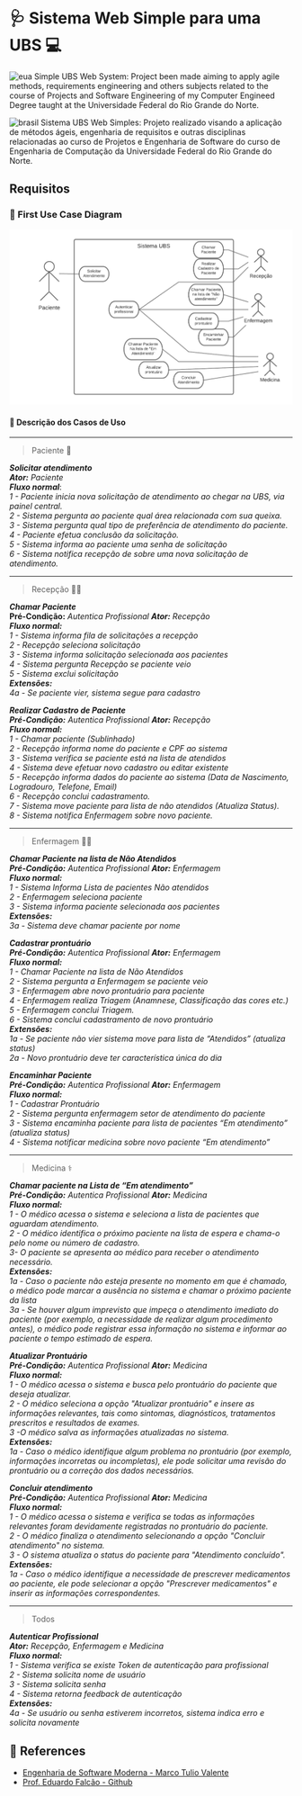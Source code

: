 # :stethoscope: Sistema Web Simple para uma UBS :computer:



![eua](https://upload.wikimedia.org/wikipedia/commons/thumb/a/a4/Flag_of_the_United_States.svg/22px-Flag_of_the_United_States.svg.png) Simple UBS Web System: Project been made aiming to apply agile methods, requirements engineering and others subjects related to the course of Projects and Software Engineering of my Computer Engineed Degree taught at the Universidade Federal do Rio Grande do Norte.

![brasil](https://upload.wikimedia.org/wikipedia/commons/thumb/0/05/Flag_of_Brazil.svg/22px-Flag_of_Brazil.svg.png) Sistema UBS Web Simples: Projeto realizado visando a aplicação de métodos ágeis, engenharia de requisitos e outras disciplinas relacionadas ao curso de Projetos e Engenharia de Software do curso de Engenharia de Computação da Universidade Federal do Rio Grande do Norte.


## Requisitos

### :dart: First Use Case Diagram

<center><img width="800" src="Img/first_use_case_diagram.png"></center>

#### :pencil: Descrição dos Casos de Uso
---
> Paciente :raising_hand:

***Solicitar atendimento*** <br>
***Ator:*** *Paciente* <br>
***Fluxo normal***: <br>
*1 - Paciente inicia nova solicitação de atendimento ao chegar na UBS, via painel central.* <br>
*2 - Sistema pergunta ao paciente qual área relacionada com sua queixa.* <br>
*3 - Sistema pergunta qual tipo de preferência de atendimento do paciente.* <br>
*4 - Paciente efetua conclusão da solicitação.* <br>
*5 - Sistema informa ao paciente uma senha de solicitação* <br>
*6 - Sistema notifica recepção de sobre uma nova solicitação de atendimento.* <br>

---
> Recepção :technologist:

***Chamar Paciente*** <br>
**Pré-Condição:** *Autentica Profissional*
***Ator:*** *Recepção* <br>
***Fluxo normal:*** <br>
*1 - Sistema informa fila de solicitações a recepção*<br>
*2 - Recepção seleciona solicitação*<br>
*3 - Sistema informa solicitação selecionada aos pacientes*<br>
*4 - Sistema pergunta Recepção se paciente veio*<br>
*5 - Sistema exclui solicitação*<br>
***Extensões:***<br>
*4a - Se paciente vier, sistema segue para cadastro*<br>


***Realizar Cadastro de Paciente**<br>
**Pré-Condição:** *Autentica Profissional*
**Ator:** Recepção<br>
**Fluxo normal:**<br>
1 - Chamar paciente (Sublinhado) <br>
2 - Recepção informa nome do paciente e CPF ao sistema<br>
3 - Sistema verifica se paciente está na lista de atendidos<br>
4 - Sistema deve efetuar novo cadastro ou editar existente<br>
5 - Recepção informa dados do paciente ao sistema (Data de Nascimento, Logradouro, Telefone, Email)<br>
6 - Recepção conclui cadastramento.<br>
7 - Sistema move paciente para lista de não atendidos (Atualiza Status).<br>
8 - Sistema notifica Enfermagem sobre novo paciente.*<br>

---
> Enfermagem :health_worker:

***Chamar Paciente na lista de Não Atendidos**<br>
**Pré-Condição:** *Autentica Profissional*
**Ator:** Enfermagem<br>
**Fluxo normal:**<br>
1 - Sistema Informa Lista de pacientes Não atendidos<br>
2 - Enfermagem seleciona paciente<br>
3 - Sistema informa paciente selecionada aos pacientes<br>
**Extensões:**<br>
3a - Sistema deve chamar paciente por nome*<br>


***Cadastrar prontuário**<br>
**Pré-Condição:** *Autentica Profissional*
**Ator:** Enfermagem<br>
**Fluxo normal:**<br>
1 - Chamar Paciente na lista de Não Atendidos<br>
2 - Sistema pergunta a Enfermagem se paciente veio<br>
3 - Enfermagem abre novo prontuário para paciente<br>
4 - Enfermagem realiza Triagem (Anamnese, Classificação das cores etc.)<br>
5 - Enfermagem conclui Triagem.<br>
6 - Sistema conclui cadastramento de novo prontuário<br>
**Extensões:**<br>
1a - Se paciente não vier sistema move para lista de “Atendidos” (atualiza status)<br>
2a - Novo prontuário deve ter característica única do dia*<br>

***Encaminhar Paciente**<br>
**Pré-Condição:** *Autentica Profissional*
**Ator:** Enfermagem<br>
**Fluxo normal:**<br>
1 - Cadastrar Prontuário<br>
2 - Sistema pergunta enfermagem setor de atendimento do paciente<br>
3 - Sistema encaminha paciente para lista de pacientes “Em atendimento” (atualiza status)<br>
4 - Sistema notificar medicina sobre novo paciente “Em atendimento”*<br>

---
> Medicina :medical_symbol:

***Chamar paciente na Lista de “Em atendimento”**<br>
**Pré-Condição:** *Autentica Profissional*
**Ator:** Medicina<br>
**Fluxo normal:**<br>
1 - O médico acessa o sistema e seleciona a lista de pacientes que aguardam atendimento.<br>
2 - O médico identifica o próximo paciente na lista de espera e chama-o pelo nome ou número de cadastro.<br>
3- O paciente se apresenta ao médico para receber o atendimento necessário.<br>
**Extensões:**<br>
1a - Caso o paciente não esteja presente no momento em que é chamado, o médico pode marcar a ausência no sistema e chamar o próximo paciente da lista<br>
3a - Se houver algum imprevisto que impeça o atendimento imediato do paciente (por exemplo, a necessidade de realizar algum procedimento antes), o médico pode registrar essa informação no sistema e informar ao paciente o tempo estimado de espera.*

***Atualizar Prontuário**<br>
**Pré-Condição:** *Autentica Profissional*
**Ator:** Medicina<br>
**Fluxo normal:**<br>
1 - O médico acessa o sistema e busca pelo prontuário do paciente que deseja atualizar.<br>
2 - O médico seleciona a opção "Atualizar prontuário" e insere as informações relevantes, tais como sintomas, diagnósticos, tratamentos prescritos e resultados de exames.<br>
3 -O médico salva as informações atualizadas no sistema.<br>
***Extensões:***<br>
1a - Caso o médico identifique algum problema no prontuário (por exemplo, informações incorretas ou incompletas), ele pode solicitar uma revisão do prontuário ou a correção dos dados necessários.*

****Concluir atendimento***<br>
**Pré-Condição:** *Autentica Profissional*
**Ator:** Medicina<br>
**Fluxo normal:**<br>
1 - O médico acessa o sistema e verifica se todas as informações relevantes foram devidamente registradas no prontuário do paciente.<br>
2 - O médico finaliza o atendimento selecionando a opção "Concluir atendimento" no sistema.<br>
3 - O sistema atualiza o status do paciente para "Atendimento concluído".<br>
**Extensões:**<br>
1a - Caso o médico identifique a necessidade de prescrever medicamentos ao paciente, ele pode selecionar a opção "Prescrever medicamentos" e inserir as informações correspondentes.*

---
> Todos

***Autenticar Profissional**<br>
**Ator:** Recepção, Enfermagem e Medicina<br>
**Fluxo normal:**<br>
1 - Sistema verifica se existe Token de autenticação para profissional<br>
2 - Sistema solicita nome de usuário<br>
3 - Sistema solicita senha<br>
4 - Sistema retorna feedback de autenticação<br>
**Extensões:**<br>
4a - Se usuário ou senha estiverem incorretos, sistema indica erro e solicita novamente*



## :bookmark_tabs: References

- [Engenharia de Software Moderna - Marco Tulio Valente](https://engsoftmoderna.info/)
- [Prof. Eduardo Falcão - Github](https://github.com/eduardolfalcao)


